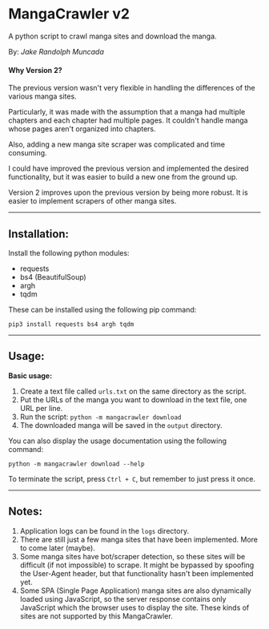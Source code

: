 # **MangaCrawler v2**
A python script to crawl manga sites and download the manga.

By: _Jake Randolph Muncada_

#### **Why Version 2?**
The previous version wasn't very flexible in handling the differences of the various manga sites. 

Particularly, it was made with the assumption that a manga had multiple chapters and each chapter had multiple pages. It couldn't handle manga whose pages aren't organized into chapters.

Also, adding a new manga site scraper was complicated and time consuming.

I could have improved the previous version and implemented the desired functionality, but it was easier to build a new one from the ground up.

Version 2 improves upon the previous version by being more robust. It is easier to implement scrapers of other manga sites.

---

## **Installation:**

Install the following python modules:
- requests
- bs4 (BeautifulSoup)
- argh
- tqdm

These can be installed using the following pip command:

    pip3 install requests bs4 argh tqdm

---

## **Usage:**

**Basic usage:** 

1. Create a text file called `urls.txt` on the same directory as the script.
2. Put the URLs of the manga you want to download in the text file, one URL per line.
3. Run the script: `python -m mangacrawler download`
4. The downloaded manga will be saved in the `output` directory.

You can also display the usage documentation using the following command:

    python -m mangacrawler download --help

To terminate the script, press `Ctrl + C`, but remember to just press it once.

---

## **Notes:**

1. Application logs can be found in the `logs` directory.
2. There are still just a few manga sites that have been implemented. More to come later (maybe).
3. Some manga sites have bot/scraper detection, so these sites will be difficult (if not impossible) to scrape. It might be bypassed by spoofing the User-Agent header, but that functionality hasn't been implemented yet.
4. Some SPA (Single Page Application) manga sites are also dynamically loaded using JavaScript, so the server response contains only JavaScript which the browser uses to display the site. These kinds of sites are not supported by this MangaCrawler.
